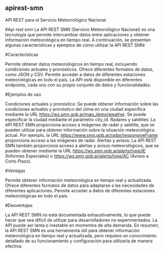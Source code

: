 ## apirest-smn

API REST para el Servicio Meteorológico Nacional

#Api rest smn
La API REST SMN (Servicio Meteorológico Nacional) es una tecnología que permite intercambiar datos entre aplicaciones y obtener información meteorológica en tiempo real. A continuación, se presentan algunas características y ejemplos de cómo utilizar la API REST SMN:

#Características

Permite obtener datos meteorológicos en tiempo real, incluyendo condiciones actuales y pronósticos.
Ofrece diferentes formatos de datos, como JSON y CSV.
Permite acceder a datos de diferentes estaciones meteorológicas en todo el país.
La API está disponible en diferentes endpoints, cada uno con su propio conjunto de datos y funcionalidades.

#Ejemplos de uso

Condiciones actuales y pronóstico: Se puede obtener información sobre las condiciones actuales y pronóstico del clima en una ciudad específica mediante la URL https://ws.smn.gob.ar/map_items/weather. Se puede especificar la ciudad mediante el parámetro city_id.
Radares y satélites: La API REST SMN proporciona acceso a imágenes de radar y satélite, que se pueden utilizar para obtener información sobre la situación meteorológica actual. Por ejemplo, la URL https://www.smn.gob.ar/radar/responsiveFrame proporciona acceso a las imágenes de radar.
Alertas y avisos: La API REST SMN también proporciona acceso a alertas y avisos meteorológicos, que se pueden obtener mediante la URL https://ws.smn.gob.ar/alerts/type/IE (Informes Especiales) o https://ws.smn.gob.ar/alerts/type/AC (Avisos a Corto Plazo).

#Ventajas

Permite obtener información meteorológica en tiempo real y actualizada.
Ofrece diferentes formatos de datos para adaptarse a las necesidades de diferentes aplicaciones.
Permite acceder a datos de diferentes estaciones meteorológicas en todo el país.

#Desventajas

La API REST SMN no está documentada exhaustivamente, lo que puede hacer que sea difícil de utilizar para desarrolladores no experimentados.
La API puede ser lenta o inestable en momentos de alta demanda.
En resumen, la API REST SMN es una herramienta útil para obtener información meteorológica en tiempo real y actualizada, pero requiere un conocimiento detallado de su funcionamiento y configuración para utilizarla de manera efectiva.
